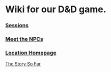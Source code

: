 # Wiki for our D&D game.

### [Sessions](Session%20Notes/Session%20Homepage.md)
### [Meet the NPCs](NPCs/NPC%20Homepage.md)
### [Location Homepage](Locations/Location%20Homepage.md)



[The Story So Far](The%20Story%20So%20Far.md)





